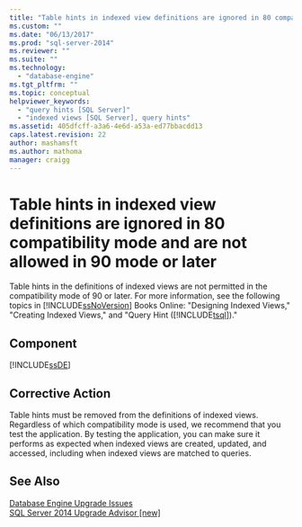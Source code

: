 ```yaml
---
title: "Table hints in indexed view definitions are ignored in 80 compatibility mode and are not allowed in 90 mode or later | Microsoft Docs"
ms.custom: ""
ms.date: "06/13/2017"
ms.prod: "sql-server-2014"
ms.reviewer: ""
ms.suite: ""
ms.technology: 
  - "database-engine"
ms.tgt_pltfrm: ""
ms.topic: conceptual
helpviewer_keywords: 
  - "query hints [SQL Server]"
  - "indexed views [SQL Server], query hints"
ms.assetid: 405dfcff-a3a6-4e6d-a53a-ed77bbacdd13
caps.latest.revision: 22
author: mashamsft
ms.author: mathoma
manager: craigg
---
```

# Table hints in indexed view definitions are ignored in 80 compatibility mode and are not allowed in 90 mode or later
  Table hints in the definitions of indexed views are not permitted in the compatibility mode of 90 or later. For more information, see the following topics in [!INCLUDE[ssNoVersion](../../includes/ssnoversion-md.md)] Books Online: "Designing Indexed Views," "Creating Indexed Views," and "Query Hint ([!INCLUDE[tsql](../../includes/tsql-md.md)])."  
  
## Component  
 [!INCLUDE[ssDE](../../includes/ssde-md.md)]  
  
## Corrective Action  
 Table hints must be removed from the definitions of indexed views. Regardless of which compatibility mode is used, we recommend that you test the application. By testing the application, you can make sure it performs as expected when indexed views are created, updated, and accessed, including when indexed views are matched to queries.  
  
## See Also  
 [Database Engine Upgrade Issues](../../../2014/sql-server/install/database-engine-upgrade-issues.md)   
 [SQL Server 2014 Upgrade Advisor &#91;new&#93;](/sql/2014/sql-server/install/sql-server-2014-upgrade-advisor)  
  
  
